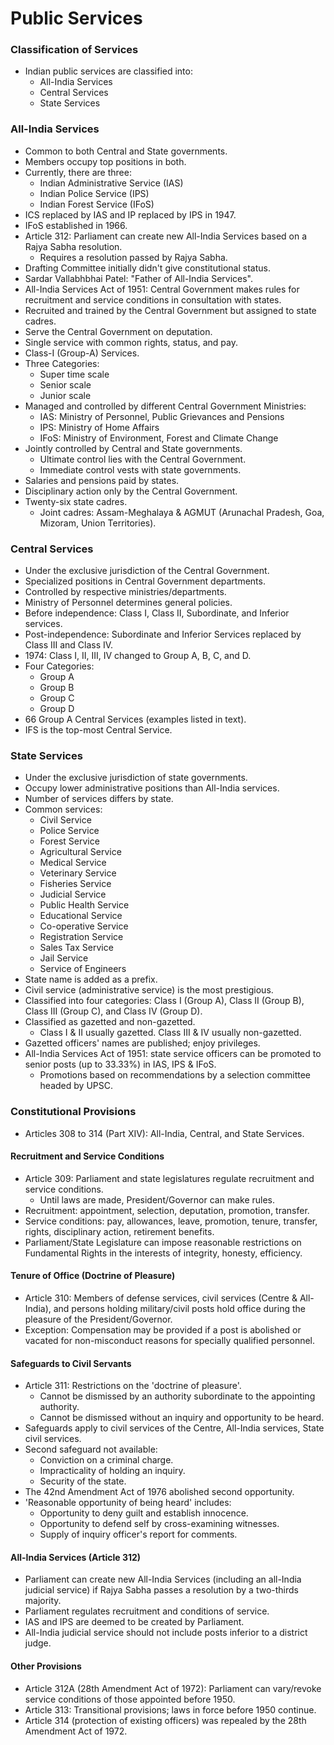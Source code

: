# Public Services 

### Classification of Services
*   Indian public services are classified into:
    *   All-India Services
    *   Central Services
    *   State Services

### All-India Services
*   Common to both Central and State governments.
*   Members occupy top positions in both.
*   Currently, there are three:
    *   Indian Administrative Service (IAS)
    *   Indian Police Service (IPS)
    *   Indian Forest Service (IFoS)
*   ICS replaced by IAS and IP replaced by IPS in 1947.
*   IFoS established in 1966.
*   Article 312: Parliament can create new All-India Services based on a Rajya Sabha resolution.
    *   Requires a resolution passed by Rajya Sabha.
*   Drafting Committee initially didn't give constitutional status.
*   Sardar Vallabhbhai Patel: "Father of All-India Services".
*   All-India Services Act of 1951: Central Government makes rules for recruitment and service conditions in consultation with states.
*   Recruited and trained by the Central Government but assigned to state cadres.
*   Serve the Central Government on deputation.
*   Single service with common rights, status, and pay.
*   Class-I (Group-A) Services.
*   Three Categories:
    *   Super time scale
    *   Senior scale
    *   Junior scale
*   Managed and controlled by different Central Government Ministries:
    *   IAS: Ministry of Personnel, Public Grievances and Pensions
    *   IPS: Ministry of Home Affairs
    *   IFoS: Ministry of Environment, Forest and Climate Change
*   Jointly controlled by Central and State governments.
    *   Ultimate control lies with the Central Government.
    *   Immediate control vests with state governments.
*   Salaries and pensions paid by states.
*   Disciplinary action only by the Central Government.
*   Twenty-six state cadres.
    *   Joint cadres: Assam-Meghalaya & AGMUT (Arunachal Pradesh, Goa, Mizoram, Union Territories).

### Central Services
*   Under the exclusive jurisdiction of the Central Government.
*   Specialized positions in Central Government departments.
*   Controlled by respective ministries/departments.
*   Ministry of Personnel determines general policies.
*   Before independence: Class I, Class II, Subordinate, and Inferior services.
*   Post-independence: Subordinate and Inferior Services replaced by Class III and Class IV.
*   1974: Class I, II, III, IV changed to Group A, B, C, and D.
*   Four Categories:
    *   Group A
    *   Group B
    *   Group C
    *   Group D
*   66 Group A Central Services (examples listed in text).
*   IFS is the top-most Central Service.

### State Services
*   Under the exclusive jurisdiction of state governments.
*   Occupy lower administrative positions than All-India services.
*   Number of services differs by state.
*   Common services:
    *   Civil Service
    *   Police Service
    *   Forest Service
    *   Agricultural Service
    *   Medical Service
    *   Veterinary Service
    *   Fisheries Service
    *   Judicial Service
    *   Public Health Service
    *   Educational Service
    *   Co-operative Service
    *   Registration Service
    *   Sales Tax Service
    *   Jail Service
    *   Service of Engineers
*   State name is added as a prefix.
*   Civil service (administrative service) is the most prestigious.
*   Classified into four categories: Class I (Group A), Class II (Group B), Class III (Group C), and Class IV (Group D).
*   Classified as gazetted and non-gazetted.
    *   Class I & II usually gazetted. Class III & IV usually non-gazetted.
*   Gazetted officers' names are published; enjoy privileges.
*   All-India Services Act of 1951: state service officers can be promoted to senior posts (up to 33.33%) in IAS, IPS & IFoS.
    *   Promotions based on recommendations by a selection committee headed by UPSC.

### Constitutional Provisions
*   Articles 308 to 314 (Part XIV): All-India, Central, and State Services.

#### Recruitment and Service Conditions
*   Article 309: Parliament and state legislatures regulate recruitment and service conditions.
    *   Until laws are made, President/Governor can make rules.
*   Recruitment: appointment, selection, deputation, promotion, transfer.
*   Service conditions: pay, allowances, leave, promotion, tenure, transfer, rights, disciplinary action, retirement benefits.
*   Parliament/State Legislature can impose reasonable restrictions on Fundamental Rights in the interests of integrity, honesty, efficiency.

#### Tenure of Office (Doctrine of Pleasure)
*   Article 310: Members of defense services, civil services (Centre & All-India), and persons holding military/civil posts hold office during the pleasure of the President/Governor.
*   Exception: Compensation may be provided if a post is abolished or vacated for non-misconduct reasons for specially qualified personnel.

#### Safeguards to Civil Servants
*   Article 311: Restrictions on the 'doctrine of pleasure'.
    *   Cannot be dismissed by an authority subordinate to the appointing authority.
    *   Cannot be dismissed without an inquiry and opportunity to be heard.
*   Safeguards apply to civil services of the Centre, All-India services, State civil services.
*   Second safeguard not available:
    *   Conviction on a criminal charge.
    *   Impracticality of holding an inquiry.
    *   Security of the state.
*   The 42nd Amendment Act of 1976 abolished second opportunity.
*   'Reasonable opportunity of being heard' includes:
    *   Opportunity to deny guilt and establish innocence.
    *   Opportunity to defend self by cross-examining witnesses.
    *   Supply of inquiry officer's report for comments.

#### All-India Services (Article 312)
*   Parliament can create new All-India Services (including an all-India judicial service) if Rajya Sabha passes a resolution by a two-thirds majority.
*   Parliament regulates recruitment and conditions of service.
*   IAS and IPS are deemed to be created by Parliament.
*   All-India judicial service should not include posts inferior to a district judge.

#### Other Provisions
*   Article 312A (28th Amendment Act of 1972): Parliament can vary/revoke service conditions of those appointed before 1950.
*   Article 313: Transitional provisions; laws in force before 1950 continue.
*   Article 314 (protection of existing officers) was repealed by the 28th Amendment Act of 1972.
